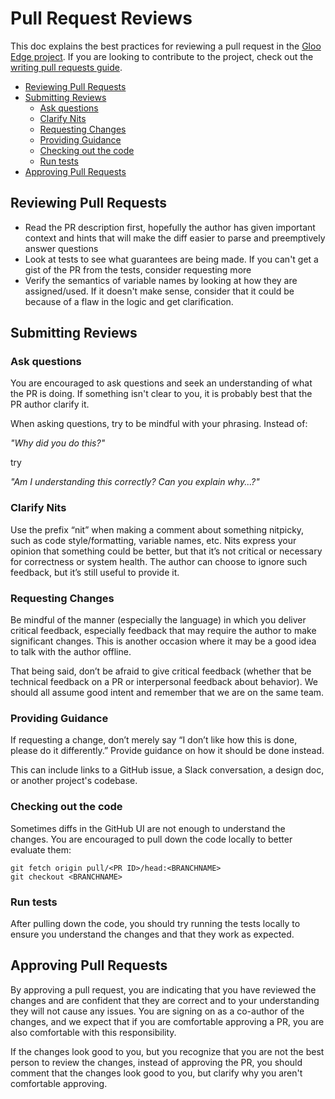 # Pull Request Reviews

This doc explains the best practices for reviewing a pull request in the [Gloo Edge project](https://github.com/solo-io/gloo).
If you are looking to contribute to the project, check out the [writing pull requests guide](pull-requests.md).

- [Reviewing Pull Requests](#reviewing-pull-requests)
- [Submitting Reviews](#submitting-reviews)
  - [Ask questions](#ask-questions)
  - [Clarify Nits](#clarify-nits)
  - [Requesting Changes](#requesting-changes)
  - [Providing Guidance](#providing-guidance)
  - [Checking out the code](#checking-out-the-code)
  - [Run tests](#run-tests)
- [Approving Pull Requests](#approving-pull-requests)

## Reviewing Pull Requests
- Read the PR description first, hopefully the author has given important context and hints that will make the diff easier to parse and preemptively answer questions
- Look at tests to see what guarantees are being made. If you can't get a gist of the PR from the tests, consider requesting more
- Verify the semantics of variable names by looking at how they are assigned/used. If it doesn't make sense, consider that it could be because of a flaw in the logic and get clarification.

## Submitting Reviews
### Ask questions
You are encouraged to ask questions and seek an understanding of what the PR is doing. If something isn't clear to you, it is probably best that the PR author clarify it.

When asking questions, try to be mindful with your phrasing. Instead of:

_"Why did you do this?"_

try

_"Am I understanding this correctly? Can you explain why...?"_

### Clarify Nits
Use the prefix “nit” when making a comment about something nitpicky, such as code style/formatting, variable names, etc. Nits express your opinion that something could be better, but that it’s not critical or necessary for correctness or system health. The author can choose to ignore such feedback, but it’s still useful to provide it.

### Requesting Changes
Be mindful of the manner (especially the language) in which you deliver critical feedback, especially feedback that may require the author to make significant changes. This is another occasion where it may be a good idea to talk with the author offline.

That being said, don’t be afraid to give critical feedback (whether that be technical feedback on a PR or interpersonal feedback about behavior). We should all assume good intent and remember that we are on the same team.

### Providing Guidance
If requesting a change, don’t merely say “I don’t like how this is done, please do it differently.” Provide guidance on how it should be done instead.

This can include links to a GitHub issue, a Slack conversation, a design doc, or another project's codebase.

### Checking out the code
Sometimes diffs in the GitHub UI are not enough to understand the changes. You are encouraged to pull down the code locally to better evaluate them:
```
git fetch origin pull/<PR ID>/head:<BRANCHNAME>
git checkout <BRANCHNAME>
```

### Run tests
After pulling down the code, you should try running the tests locally to ensure you understand the changes and that they work as expected.

## Approving Pull Requests
By approving a pull request, you are indicating that you have reviewed the changes and are confident that they are correct and to your understanding they will not cause any issues. You are signing on as a co-author of the changes, and we expect that if you are comfortable approving a PR, you are also comfortable with this responsibility.

If the changes look good to you, but you recognize that you are not the best person to review the changes, instead of approving the PR, you should comment that the changes look good to you, but clarify why you aren't comfortable approving.

